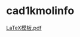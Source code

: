 # cad1kmolinfo
[LaTeX模板.pdf](https://github.com/s40723138/4072pj1/blob/master/LaTeX%E6%A8%A1%E6%9D%BF0.71/LaTex%E6%A8%A1%E6%9D%BF.pdf)
